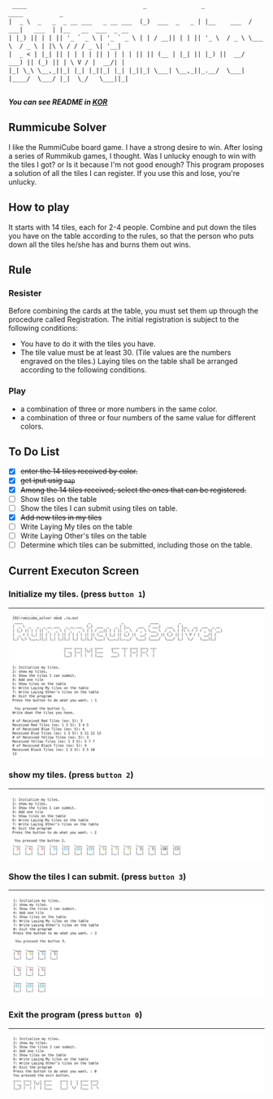 ```
 ____                                _               _             ____          _                    
|  _ \  _   _  _ __ ___   _ __ ___  (_)  ___  _   _ | |__    ___  / ___|   ___  | |__   __  ___  _ __ 
| |_) || | | || '_ ` _ \ | '_ ` _ \ | | / __|| | | || '_ \  / _ \ \___ \  / _ \ | |\ \ / / / _ \| '__|
|  _ < | |_| || | | | | || | | | | || || (__ | |_| || |_) ||  __/  ___) || (_) || | \ V / |  __/| |   
|_| \_\ \__,_||_| |_| |_||_| |_| |_||_| \___| \__,_||_.__/  \___| |____/  \___/ |_|  \_/   \___||_|   
                                                                                                      
```
***You can see README in **[KOR](https://github.com/happyOBO/rummicube_solver/blob/master/color.cpp)*****
## Rummicube Solver

I like the RummiCube board game. I have a strong desire to win. After losing a series of Rummikub games, I thought. Was I unlucky enough to win with the tiles I got? or Is it because I'm not good enough? This program proposes a solution of all the tiles I can register. If you use this and lose, you're unlucky.

## How to play

It starts with 14 tiles, each for 2-4 people. Combine and put down the tiles you have on the table according to the rules, so that the person who puts down all the tiles he/she has and burns them out wins.

## Rule

### Resister

Before combining the cards at the table, you must set them up through the procedure called Registration. The initial registration is subject to the following conditions:
- You have to do it with the tiles you have.
- The tile value must be at least 30. (Tile values are the numbers engraved on the tiles.)
Laying tiles on the table shall be arranged according to the following conditions.
### Play

- a combination of three or more numbers in the same color.
- a combination of three or four numbers of the same value for different colors.

## To Do List

- [x] ~~enter the 14 tiles received by color.~~
- [x] ~~get iput usig ```map```~~
- [x] ~~Among the 14 tiles received, select the ones that can be registered.~~
- [ ] Show tiles on the table
- [ ] Show the tiles I can submit using tiles on table.
- [x] ~~Add new tiles in my tiles~~
- [ ] Write Laying My tiles on the table
- [ ] Write Laying Other's tiles on the table
- [ ] Determine which tiles can be submitted, including those on the table.

## Current Executon Screen

### Initialize my tiles. (press ``button 1``)
***
![Initialize](./images/initialize_tiles.png)

### show my tiles. (press ``button 2``)
***
![User Tile](./images/show_user_tiles.png)

### Show the tiles I can submit. (press ``button 3``)
***
![Submit Possible](./images/show_can_submit_tiles.png)
### Exit the program (press ``button 0``)
***
![Game Over](./images/game_end.png)